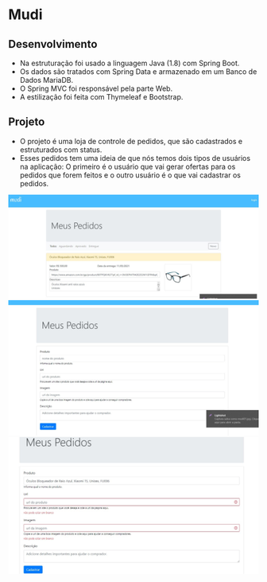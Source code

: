 # Mudi
 
## Desenvolvimento
* Na estruturação foi usado a linguagem Java (1.8) com Spring Boot.
* Os dados são tratados com Spring Data e armazenado em um Banco de Dados MariaDB.
* O Spring MVC foi responsável pela parte Web.
* A estilização foi feita com Thymeleaf e Bootstrap.

## Projeto
* O projeto é uma loja de controle de pedidos, que são cadastrados e estruturados com status.
* Esses pedidos tem uma ideia de que nós temos dois tipos de usuários na aplicação: O primeiro é o usuário que vai gerar ofertas para os pedidos que forem feitos e o outro usuário é o que vai cadastrar os pedidos.


<img src="https://github.com/DarlanNoetzold/Mudi/blob/main/mudi01.jpg" />
<img src="https://github.com/DarlanNoetzold/Mudi/blob/main/mudi02.jpg" />
<img src="https://github.com/DarlanNoetzold/Mudi/blob/main/mudi03.jpg" />
